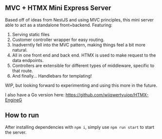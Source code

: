 ## MVC + HTMX Mini Express Server

Based off of ideas from NestJS and using MVC principles, this mini server able to act as a standalone front+backend. Featuring:

1. Serving static files
2. Customer controller wrapper for easy routing.
3. Inadverntly fell into the MVC pattern, making things feel a bit more natural.
4. All in one front end and back end. HTMX is used to make request to the data endpoints.
5. Controllers are extensible for different types of middleware, specific to that route.
6. And finally... Handlebars for templating!

WIP, but looking forward to experimenting and using this more in the future.

I also have a Go version here: https://github.com/wiiqwertyuiop/HTMX-EngineG

## How to run

After installing dependencies with `npm i`, simply use `npm run start` to start the server.